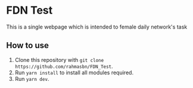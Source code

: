 # FDN Test

This is a single webpage which is intended to female daily network's task

## How to use
1. Clone this repository with `git clone https://github.com/rahmasbn/FDN_Test`.
2. Run `yarn install` to install all modules required.
3. Run `yarn dev`.
